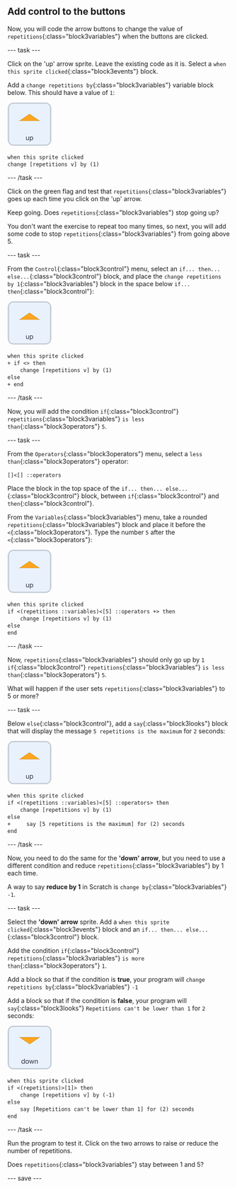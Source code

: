 ## Add control to the buttons

Now, you will code the arrow buttons to change the value of `repetitions`{:class="block3variables"} when the buttons are clicked.

--- task ---

Click on the 'up' arrow sprite. Leave the existing code as it is. Select a `when this sprite clicked`{:class="block3events"} block.

Add a `change repetitions by`{:class="block3variables"} variable block below. This should have a value of `1`:

![Up arrow sprite icon](images/up_arrow_sprite.png)

```blocks3
when this sprite clicked
change [repetitions v] by (1)
```

--- /task ---

Click on the green flag and test that `repetitions`{:class="block3variables"} goes up each time you click on the 'up' arrow.

Keep going. Does `repetitions`{:class="block3variables"} stop going up?

You don't want the exercise to repeat too many times, so next, you will add some code to stop `repetitions`{:class="block3variables"} from going above 5.

--- task ---

From the `Control`{:class="block3control"} menu, select an `if... then... else...`{:class="block3control"} block, and place the `change repetitions by 1`{:class="block3variables"} block in the space below `if... then`{:class="block3control"}:

![Up arrow sprite icon](images/up_arrow_sprite.png)

```blocks3
when this sprite clicked
+ if <> then
    change [repetitions v] by (1)
else
+ end
```

--- /task ---

Now, you will add the condition `if`{:class="block3control"} `repetitions`{:class="block3variables"} `is less than`{:class="block3operators"} `5`.

--- task ---

From the `Operators`{:class="block3operators"} menu, select a `less than`{:class="block3operators"} operator:

```blocks3
[]<[] ::operators
```

Place the block in the top space of the `if... then... else...`{:class="block3control"} block, between `if`{:class="block3control"} and `then`{:class="block3control"}.

From the `Variables`{:class="block3variables"} menu, take a rounded `repetitions`{:class="block3variables"} block and place it before the `<`{:class="block3operators"}. Type the number `5` after the `<`{:class="block3operators"}:

![Up arrow sprite icon](images/up_arrow_sprite.png)

```blocks3
when this sprite clicked
if <(repetitions ::variables)<[5] ::operators +> then
    change [repetitions v] by (1)
else
end
```

--- /task ---

Now, `repetitions`{:class="block3variables"} should only go up by `1` `if`{:class="block3control"} `repetitions`{:class="block3variables"} `is less than`{:class="block3operators"} `5`.

What will happen if the user sets `repetitions`{:class="block3variables"} to 5 or more?

--- task ---

Below `else`{:class="block3control"}, add a `say`{:class="block3looks"} block that will display the message `5 repetitions is the maximum` for `2` seconds:

![Up arrow sprite icon](images/up_arrow_sprite.png)

```blocks3
when this sprite clicked
if <(repetitions ::variables)<[5] ::operators> then
    change [repetitions v] by (1)
else
+     say [5 repetitions is the maximum] for (2) seconds
end
```

--- /task ---

Now, you need to do the same for the **'down' arrow**, but you need to use a different condition and reduce `repetitions`{:class="block3variables"} by 1 each time.

A way to say **reduce by 1** in Scratch is `change by`{:class="block3variables"} `-1`.

--- task ---

Select the **'down' arrow** sprite. Add a `when this sprite clicked`{:class="block3events"} block and an `if... then... else...`{:class="block3control"} block.

Add the condition `if`{:class="block3control"} `repetitions`{:class="block3variables"} `is more than`{:class="block3operators"} `1`.

Add a block so that if the condition is **true**, your program will `change repetitions by`{:class="block3variables"} `-1`

Add a block so that if the condition is **false**, your program will `say`{:class="block3looks"} `Repetitions can't be lower than 1` for `2` seconds:

![Down arrow sprite icon](images/down_arrow_sprite.png)

```blocks3
when this sprite clicked
if <(repetitions)>[1]> then
    change [repetitions v] by (-1)
else
    say [Repetitions can't be lower than 1] for (2) seconds
end
```

--- /task ---

Run the program to test it. Click on the two arrows to raise or reduce the number of repetitions. 

Does `repetitions`{:class="block3variables"} stay between 1 and 5?

--- save ---
